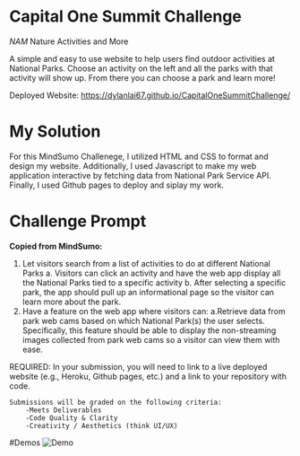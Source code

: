 # Capital One Summit Challenge
*NAM* Nature Activities and More

A simple and easy to use website to help users find outdoor activities at National Parks. Choose an activity on the left and all the parks with that activity will show up. From there you can choose a park and learn more!

Deployed Website: https://dylanlai67.github.io/CapitalOneSummitChallenge/

# My Solution
For this MindSumo Challenege, I utilized HTML and CSS to format and design my website. Additionally, I used Javascript to make my web application interactive by fetching data from National Park Service API. Finally, I used Github pages to deploy and siplay my work.

# Challenge Prompt
**Copied from MindSumo:** 
1. Let visitors search from a list of activities to do at different National Parks
    a. Visitors can click an activity and have the web app display all the National Parks tied to a specific activity
    b. After selecting a specific park, the app should pull up an informational page so the visitor can learn more about the park.
2. Have a feature on the web app where visitors can: 
    a.Retrieve data from park web cams based on which National Park(s) the user selects. Specifically, this feature should be able to display the non-streaming images collected from park web cams so a visitor can view them with ease.

REQUIRED: In your submission, you will need to link to a live deployed website (e.g., Heroku, Github pages, etc.) and a link to your repository with code.

    Submissions will be graded on the following criteria:
        -Meets Deliverables
        -Code Quality & Clarity
        -Creativity / Aesthetics (think UI/UX)

#Demos
![Demo](pictures/Animation.gif)

